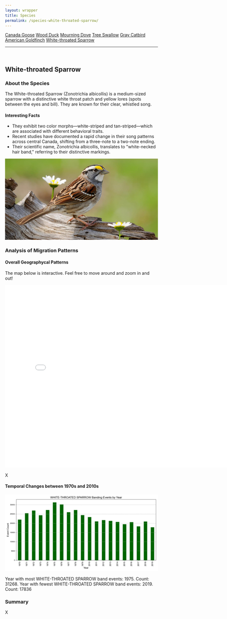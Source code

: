 ```yaml
---
layout: wrapper
title: Species
permalink: /species-white-throated-sparrow/
---
```

<div class="flex">
    <a href="/species/" class="button">Canada Goose</a>
    <a href="/species-wood-duck/" class="button">Wood Duck</a>
    <a href="/species-mourning-dove/" class="button">Mourning Dove</a>
    <a href="/species-tree-swallow/" class="button">Tree Swallow</a>
    <a href="/species-gray-catbird/" class="button">Gray Catbird</a>
    <a href="/species-american-goldfinch/" class="button">American Goldfinch</a>
    <a href="/species-white-throated-sparrow/" class="button">White-throated Sparrow</a>
</div>
<hr>
<br>
<h2>White-throated Sparrow</h2>
<div>
    <h3>About the Species</h3>
    <div>
      <p>The White-throated Sparrow (Zonotrichia albicollis) is a medium-sized sparrow with a distinctive white throat patch and yellow lores (spots between the eyes and bill). They are known for their clear, whistled song.</p>
      <h4>Interesting Facts</h4>
      <ul>
        <li>They exhibit two color morphs—white-striped and tan-striped—which are associated with different behavioral traits.</li>
        <li>Recent studies have documented a rapid change in their song patterns across central Canada, shifting from a three-note to a two-note ending.</li>
        <li>Their scientific name, Zonotrichia albicollis, translates to "white-necked hair band," referring to their distinctive markings.</li>
      </ul>
      <img src="/figures/white-throated-sparrow.jpg" alt="https://www.allaboutbirds.org/guide/White-throated_Sparrow/overview" class="image">
    </div>
</div>

<div>
    <h3>Analysis of Migration Patterns</h3>
    <div>
        <h4>Overall Geographycal Patterns</h4>
        <p class="italic">The map below is interactive. Feel free to move around and zoom in and out!</p>
        <iframe src="/assets/species-geo-maps/white-throated_sparrow_banding_map.html" width="800" height="600" frameborder="0"></iframe>
        <p>X</p>
    </div>
    <div>
        <h4>Temporal Changes between 1970s and 2010s</h4>
        <img src="/figures/species-banding/white-throated_sparrow_banding_by_year.png" alt="white-throated_sparrow_banding_by_year"  class="graph-img">
        <p>Year with most WHITE-THROATED SPARROW band events: 1975. Count: 31268. Year with fewest WHITE-THROATED SPARROW band events: 2019. Count: 17836</p>
    </div>
    <div>
        <h3>Summary</h3>
        <p>X</p>
    </div>


</div>